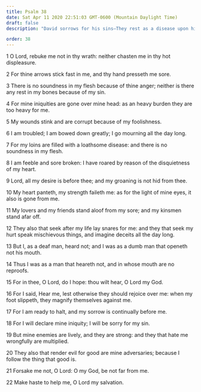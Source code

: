```yaml
---
title: Psalm 38
date: Sat Apr 11 2020 22:51:03 GMT-0600 (Mountain Daylight Time)
draft: false
description: "David sorrows for his sins—They rest as a disease upon him—He asks the Lord to be compassionate."

order: 38
---
```

    
1 O Lord, rebuke me not in thy wrath: neither chasten me in thy hot displeasure.

2 For thine arrows stick fast in me, and thy hand presseth me sore.

3 There is no soundness in my flesh because of thine anger; neither is there any rest in my bones because of my sin.

4 For mine iniquities are gone over mine head: as an heavy burden they are too heavy for me.

5 My wounds stink and are corrupt because of my foolishness.

6 I am troubled; I am bowed down greatly; I go mourning all the day long.

7 For my loins are filled with a loathsome disease: and there is no soundness in my flesh.

8 I am feeble and sore broken: I have roared by reason of the disquietness of my heart.

9 Lord, all my desire is before thee; and my groaning is not hid from thee.

10 My heart panteth, my strength faileth me: as for the light of mine eyes, it also is gone from me.

11 My lovers and my friends stand aloof from my sore; and my kinsmen stand afar off.

12 They also that seek after my life lay snares for me: and they that seek my hurt speak mischievous things, and imagine deceits all the day long.

13 But I, as a deaf man, heard not; and I was as a dumb man that openeth not his mouth.

14 Thus I was as a man that heareth not, and in whose mouth are no reproofs.

15 For in thee, O Lord, do I hope: thou wilt hear, O Lord my God.

16 For I said, Hear me, lest otherwise they should rejoice over me: when my foot slippeth, they magnify themselves against me.

17 For I am ready to halt, and my sorrow is continually before me.

18 For I will declare mine iniquity; I will be sorry for my sin.

19 But mine enemies are lively, and they are strong: and they that hate me wrongfully are multiplied.

20 They also that render evil for good are mine adversaries; because I follow the thing that good is.

21 Forsake me not, O Lord: O my God, be not far from me.

22 Make haste to help me, O Lord my salvation.
